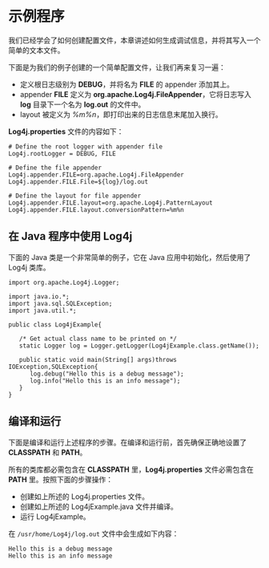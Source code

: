 # 示例程序

我们已经学会了如何创建配置文件，本章讲述如何生成调试信息，并将其写入一个简单的文本文件。

下面是为我们的例子创建的一个简单配置文件，让我们再来复习一遍：

- 定义根日志级别为 **DEBUG**，并将名为 **FILE** 的 appender 添加其上。
- appender **FILE** 定义为 **org.apache.Log4j.FileAppender**，它将日志写入 **log** 目录下一个名为 **log.out** 的文件中。
- layout 被定义为 *%m%n*，即打印出来的日志信息末尾加入换行。

**Log4j.properties** 文件的内容如下：

```
# Define the root logger with appender file
Log4j.rootLogger = DEBUG, FILE

# Define the file appender
Log4j.appender.FILE=org.apache.Log4j.FileAppender
Log4j.appender.FILE.File=${log}/log.out

# Define the layout for file appender
Log4j.appender.FILE.layout=org.apache.Log4j.PatternLayout
Log4j.appender.FILE.layout.conversionPattern=%m%n
```

## 在 Java 程序中使用 Log4j

下面的 Java 类是一个非常简单的例子，它在 Java 应用中初始化，然后使用了 Log4j 类库。

```
import org.apache.Log4j.Logger;

import java.io.*;
import java.sql.SQLException;
import java.util.*;

public class Log4jExample{

   /* Get actual class name to be printed on */
   static Logger log = Logger.getLogger(Log4jExample.class.getName());
   
   public static void main(String[] args)throws IOException,SQLException{
      log.debug("Hello this is a debug message");
      log.info("Hello this is an info message");
   }
}
```

## 编译和运行

下面是编译和运行上述程序的步骤。在编译和运行前，首先确保正确地设置了 **CLASSPATH** 和 **PATH**。

所有的类库都必需包含在 **CLASSPATH** 里，**Log4j.properties** 文件必需包含在 **PATH** 里。按照下面的步骤操作：

- 创建如上所述的 Log4j.properties 文件。
- 创建如上所述的 Log4jExample.java 文件并编译。
- 运行 Log4jExample。

在 `/usr/home/Log4j/log.out` 文件中会生成如下内容：

```
Hello this is a debug message
Hello this is an info message
```